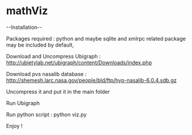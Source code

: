 # mathViz

--Installation--

Packages required : python and maybe sqlite and xmlrpc related package may be included by default, 

Download and Uncompress Ubigraph : http://ubietylab.net/ubigraph/content/Downloads/index.php

Download pvs nasalib database : http://shemesh.larc.nasa.gov/people/bld/ftp/hyp-nasalib-6.0.4.sdb.gz

Uncompress it and put it in the main folder

Run Ubigraph

Run python script : python viz.py

Enjoy !